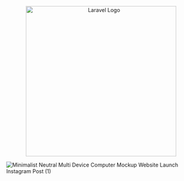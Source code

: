 <p align="center"><a href="https://laravel.com" target="_blank"><img src="https://raw.githubusercontent.com/laravel/art/master/logo-lockup/5%20SVG/2%20CMYK/1%20Full%20Color/laravel-logolockup-cmyk-red.svg" width="400" alt="Laravel Logo"></a></p>

![Minimalist Neutral Multi Device Computer Mockup Website Launch Instagram Post (1)](https://user-images.githubusercontent.com/97807374/232019694-d7bc2d5c-ff3d-47e9-8b74-6d4012149be2.png)
